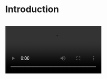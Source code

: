 # Introduction

<br/>
<Video src="/videos/aide-intro.mp4" />

## Why Choose ==Aide==?

==Aide== is a powerful AI-assisted development ==VSCode== extensions designed to enhance your coding experience. Here's why you should choose ==Aide==:

- **📚 Improved Code Readability**: Add detailed comments to your code with one click, improving readability without modifying the original file.

- **🔄 Effortless Code Conversion**: Convert code between languages or frameworks instantly, making it easier to understand unfamiliar code or migrate projects.

- **🔮 Magical Smart Paste**: Intelligently convert clipboard content when pasting, including transforming design screenshots into UI code. Streamlines cross-language, cross-framework development, and design-to-code workflows.

- **📋 Efficient Batch Processing**: Easily process multiple files or folders with AI, significantly boosting your productivity.

- **🏷️ Intelligent Variable Renaming**: Get AI-powered variable name suggestions with explanations, helping you choose the best names for your code.

- **🤖 Customizable AI Commands**: Create and execute custom AI commands, allowing for flexible interaction with your codebase.

## Key Features

1. **[Code Viewer Helper](../features/code-viewer-helper.md)**: Add AI-generated comments to make your code easier to understand.

2. **[Code Convert](../features/code-convert.md)**: Transform code from one programming language to another with AI assistance.

3. **[Smart Paste](../features/smart-paste.md)**: Intelligently convert clipboard content when pasting into different file types.

4. **[AI Batch Processor](../features/batch-processor.md)**: Process multiple files with AI according to your specific requirements

5. **[Copy Multiple Files As AI Prompt](../features/copy-as-prompt.md)**: Format multiple files as AI interaction prompts with a single click.

6. **[Rename Variable](../features/rename-variable.md)**: Get AI suggestions for variable names to improve code clarity.

7. **[Ask AI With Custom Command](../features/ask-ai.md)**: Execute customized AI commands on selected files or folders.

## Differences Between ==Aide== and ==Copilot/Codeium/AmazonQ==

- **🚫 No Redundant Features**: We focus on unique, complementary features rather than replicating existing tools.

- **⚡ Efficiency-Focused**: Each feature is carefully designed for optimal user experience and practical utility.

- **💪 Quality Over Quantity**: We prioritize high-performing features, avoiding those with poor real-world results.

- **🔓 Open Source**: Freely view and contribute to our source code.

- **🛠️ Customizable**: Use your preferred AI model, including local options.

## Quick Navigation

- [Features](../features/code-viewer-helper.md)
- [Configuration](../configuration/openai-key.md)
- [How to Configure OpenAI Key](./how-to-configure-openai-key)
- [Using Other Large Language Models](../use-another-llm/anthropic.md)
- [FAQ](./faq.md)
